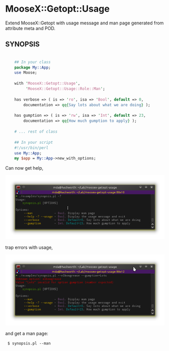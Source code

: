MooseX::Getopt::Usage
=====================

Extend MooseX::Getopt with usage message and man page generated from attribute meta and POD.

SYNOPSIS
--------

```perl

    ## In your class
    package My::App;
    use Moose;

    with 'MooseX::Getopt::Usage',
         'MooseX::Getopt::Usage::Role::Man';

    has verbose => ( is => 'ro', isa => 'Bool', default => 0,
        documentation => qq{Say lots about what we are doing} );

    has gumption => ( is => 'rw', isa => 'Int', default => 23,
        documentation => qq{How much gumption to apply} );

    # ... rest of class

    ## In your script
    #!/usr/bin/perl
    use My::App;
    my $app = My::App->new_with_options;
```

Can now get help,

![Screenshot1](images/example-synopsis-help.png)

trap errors with usage,

![Screenshot2](images/example-synopsis-error.png)

and get a man page:

```
 $ synopsis.pl --man
```

